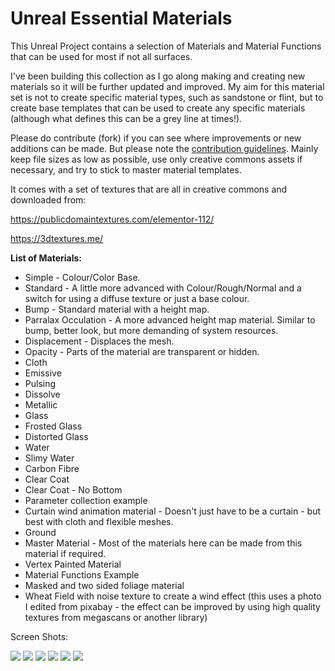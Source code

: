 # Unreal Essential Materials

This Unreal Project contains a selection of Materials and Material Functions that can be used for most if not all surfaces.

I've been building this collection as I go along making and creating new materials so it will be further updated and improved. My aim for this material set is not to create specific material types, such as sandstone or flint, but to create base templates that can be used to create any specific materials (although what defines this can be a grey line at times!).

Please do contribute (fork) if you can see where improvements or new additions can be made. But please note the [contribution guidelines](https://github.com/motionforge/Unreal_Essential_Materials/wiki/Contribution-Guidelines). Mainly keep file sizes as low as possible, use only creative commons assets if necessary, and try to stick to master material templates.

It comes with a set of textures that are all in creative commons and downloaded from:

https://publicdomaintextures.com/elementor-112/

https://3dtextures.me/

**List of Materials:**

* Simple - Colour/Color Base.
* Standard - A little more advanced with Colour/Rough/Normal and a switch for using a diffuse texture or just a base colour.
* Bump - Standard material with a height map.
* Parralax Occulation - A more advanced height map material. Similar to bump, better look, but more demanding of system resources. 
* Displacement - Displaces the mesh. 
* Opacity - Parts of the material are transparent or hidden.
* Cloth
* Emissive
* Pulsing
* Dissolve
* Metallic
* Glass
* Frosted Glass
* Distorted Glass
* Water
* Slimy Water
* Carbon Fibre
* Clear Coat
* Clear Coat - No Bottom
* Parameter collection example
* Curtain wind animation material - Doesn't just have to be a curtain - but best with cloth and flexible meshes.
* Ground
* Master Material - Most of the materials here can be made from this material if required.
* Vertex Painted Material
* Material Functions Example
* Masked and two sided foliage material
* Wheat Field with noise texture to create a wind effect (this uses a photo I edited from pixabay - the effect can be improved by using high quality textures from megascans or another library)

Screen Shots:

![](https://github.com/motionforge/Unreal_Essential_Materials/blob/main/ScreenShots/Materials%201.jpg)
![](https://github.com/motionforge/Unreal_Essential_Materials/blob/main/ScreenShots/Materials%202.jpg)
![](https://github.com/motionforge/Unreal_Essential_Materials/blob/main/ScreenShots/Materials%203.jpg)
![](https://github.com/motionforge/Unreal_Essential_Materials/blob/main/ScreenShots/Materials%204.jpg)
![](https://github.com/motionforge/Unreal_Essential_Materials/blob/main/ScreenShots/Materials%205.jpg)
![](https://github.com/motionforge/Unreal_Essential_Materials/blob/main/ScreenShots/Materials%206.jpg)

